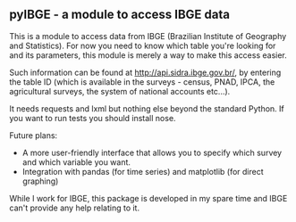 pyIBGE - a module to access IBGE data
-------------------------------------

This is a module to access data from IBGE (Brazilian Institute of Geography and Statistics). 
For now you need to know which table you're looking for and its parameters, this module is merely a way to make this access easier.

Such information can be found at http://api.sidra.ibge.gov.br/, by entering the table ID (which is available in the surveys - census, PNAD, IPCA, the agricultural surveys, the system of national accounts etc...).

It needs requests and lxml but nothing else beyond the standard Python. If you want to run tests you should install nose.

Future plans:
* A more user-friendly interface that allows you to specify which survey and which variable you want.
* Integration with pandas (for time series) and matplotlib (for direct graphing)

While I work for IBGE, this package is developed in my spare time and IBGE can't provide any help relating to it.